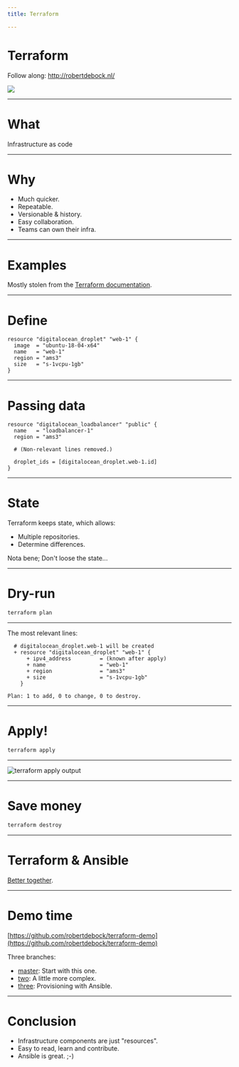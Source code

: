 ```yaml
---
title: Terraform

---
```


# Terraform

Follow along: http://robertdebock.nl/

<img src="https://api.qrserver.com/v1/create-qr-code/?size=350x350&data=http://robertdebock.nl/presentations/terraform/"/>

---

# What

Infrastructure as code

---

# Why

- Much quicker.
- Repeatable.
- Versionable & history.
- Easy collaboration.
- Teams can own their infra.

---

# Examples

Mostly stolen from the [Terraform documentation](https://www.terraform.io/docs/providers/do/).

----

# Define

```hcl
resource "digitalocean_droplet" "web-1" {
  image  = "ubuntu-18-04-x64"
  name   = "web-1"
  region = "ams3"
  size   = "s-1vcpu-1gb"
}
```

----

# Passing data

```hcl
resource "digitalocean_loadbalancer" "public" {
  name   = "loadbalancer-1"
  region = "ams3"

  # (Non-relevant lines removed.)

  droplet_ids = [digitalocean_droplet.web-1.id]
}
```

---

# State

Terraform keeps state, which allows:

- Multiple repositories.
- Determine differences.

Nota bene; Don't loose the state...

---

# Dry-run

```bash
terraform plan
```

----

The most relevant lines:

```
  # digitalocean_droplet.web-1 will be created
  + resource "digitalocean_droplet" "web-1" {
      + ipv4_address         = (known after apply)
      + name                 = "web-1"
      + region               = "ams3"
      + size                 = "s-1vcpu-1gb"
    }

Plan: 1 to add, 0 to change, 0 to destroy.
```

---

# Apply!

```bash
terraform apply
```

----

![terraform apply output](images/terraform.gif)

---

# Save money

```bash
terraform destroy
```

---

# Terraform & Ansible

[Better together](https://www.hashicorp.com/resources/ansible-terraform-better-together/).

----

# Demo time

[https://github.com/robertdebock/terraform-demo](https://github.com/robertdebock/terraform-demo)

Three branches:
- [master](https://github.com/robertdebock/terraform-demo): Start with this one.
- [two](https://github.com/robertdebock/terraform-demo/two/three): A little more complex.
- [three](https://github.com/robertdebock/terraform-demo/tree/three): Provisioning with Ansible.

---

# Conclusion

- Infrastructure components are just "resources".
- Easy to read, learn and contribute.
- Ansible is great. ;-)
